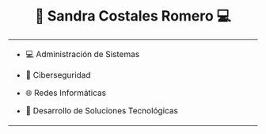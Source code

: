 # <div align="center"> 📱 Sandra Costales Romero 💻</div>


<table><tr><td valign="top" width="50%">

- 💻 Administración de Sistemas

- 🔐 Ciberseguridad

- 🌐 Redes Informáticas

- 🚀 Desarrollo de Soluciones Tecnológicas

</td></tr></table>  

